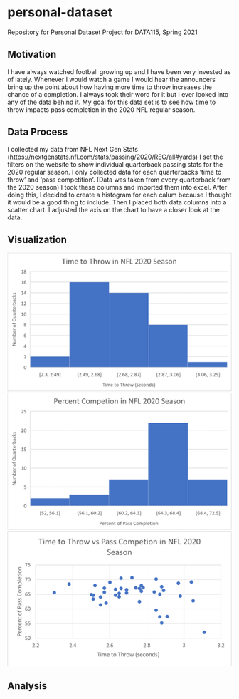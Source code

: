 # personal-dataset
Repository for Personal Dataset Project for DATA115, Spring 2021
## Motivation
I have always watched football growing up and I have been very invested as of lately. Whenever I would watch a game I would hear the announcers bring up the point about how having more time to throw increases the chance of a completion. I always took their word for it but I ever looked into any of the data behind it. My goal for this data set is to see how time to throw impacts pass completion in the 2020 NFL regular season. 
## Data Process
I collected my data from NFL Next Gen Stats (https://nextgenstats.nfl.com/stats/passing/2020/REG/all#yards)
I set the filters on the website to show individual quarterback passing stats for the 2020 regular season. I only collected data for each quarterbacks ‘time to throw’ and ‘pass competition’. (Data was taken from every quarterback from the 2020 season) I took these columns and imported them into excel. After doing this, I decided to create a histogram for each calum because I thought it would be a good thing to include. Then I placed both data columns into a scatter chart. I adjusted the axis on the chart to have a closer look at the data.
## Visualization 
![Graph1](https://github.com/luisftrejo/personal-dataset/blob/main/Picture1.png)![Graph2](https://github.com/luisftrejo/personal-dataset/blob/main/Picture2.png)![Graph3](https://github.com/luisftrejo/personal-dataset/blob/main/Picture3.png)
## Analysis
